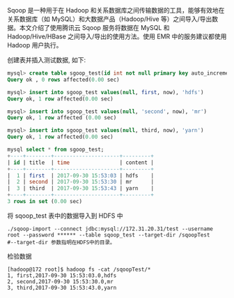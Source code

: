 Sqoop 是一种用于在 Hadoop 和关系数据库之间传输数据的工具，能够有效地在关系数据库（如 MySQL）和大数据产品（Hadoop/Hive 等）之间导入/导出数据。本文介绍了使用腾讯云 Sqoop 服务将数据在 MySQL 和 Hadoop/Hive/HBase 之间导入/导出的使用方法。使用 EMR 中的服务建议都使用 Hadoop 用户执行。

创建表并插入测试数据, 如下:

``` sql
mysql> create table sgoop_test(id int not null primary key auto_increment, title varchar(64), time timestamp, content varchar(255)
Query ok , 0 rows affected(0.00 sec)

mysql> insert into sgoop_test values(null, first, now), 'hdfs')
Query ok, 1 row affected(0.00 sec)

mysql> insert into sgoop_test values(null, 'second', now), 'mr')
Query ok, 1 row affected (0.00 sec)

mysql> insert into sgoop_test values(null, third, now), 'yarn')
Query ok, 1 row affected(0.00 sec)

mysql select * from sgoop_test;
+----+--------+---------------------+---------+
| id | title  | time                | content |
+----+--------+---------------------+---------+
|  1 | first  | 2017-09-30 15:53:03 | hdfs    |
|  2 | second | 2017-09-30 15:53:30 | mr      |
|  3 | third  | 2017-09-30 15:53:43 | yarn    |
+----+--------+---------------------+---------+
3 rows in set (0.00 sec)
```

将 sqoop_test 表中的数据导入到 HDFS 中

``` shell
./sqoop-import --connect jdbc:mysql://172.31.20.31/test --username root --password ****** --table sqoop_test --target-dir /sqoopTest
#--target-dir 参数指明在HDFS中的目录。
```

检验数据

``` shell
[hadoop@172 root]$ hadoop fs -cat /sqoopTest/*
1, first,2017-09-30 15:53:03.0,hdfs
2, second,2017-09-30 15:53:30.0,mr
3, third,2017-09-30 15:53:43.0,yarn
```
